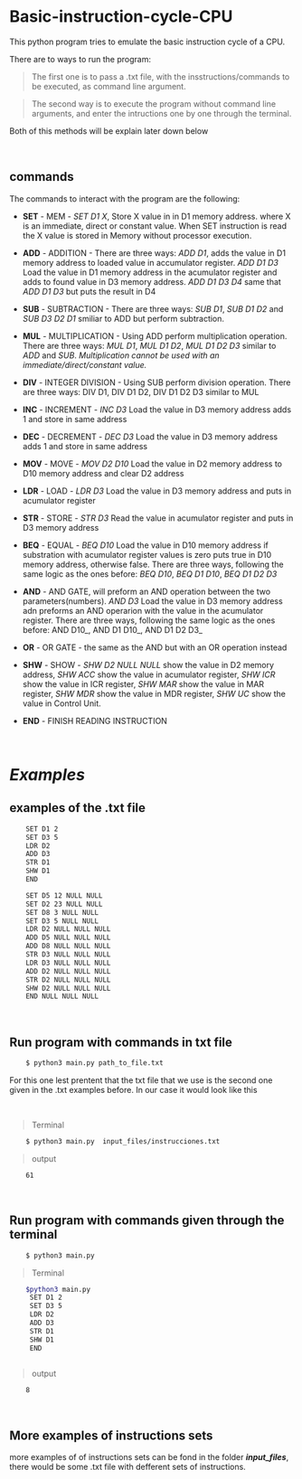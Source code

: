 # Basic-instruction-cycle-CPU

This python program tries to emulate the basic instruction cycle of a CPU.

There are to ways to run the program:
>The first one is to pass a .txt file, with the insstructions/commands to be executed, as command line argument.

>The second way is  to execute the program without command line arguments, and enter the intructions one by one through the terminal.

Both of this methods will be explain later down below

<br>

## commands

The commands to interact with the program are the following:

 - **SET** - MEM - _SET D1 X_, Store X value in in D1 memory address. where X is an immediate, direct or constant value. When SET instruction is read the X value is stored in Memory without processor execution.

 * **ADD** - ADDITION - There are three ways: _ADD D1_, adds the value in D1 memory address to loaded value in accumulator
   register. _ADD D1 D3_ Load the value in D1 memory address in the
   acumulator register and adds to found value in D3 memory address.
   _ADD D1 D3 D4_ same that _ADD D1 D3_ but puts the result in D4
   
  *  **SUB** - SUBTRACTION - There are three ways: _SUB D1_, _SUB D1 D2_ and _SUB D3 D2 D1_ smiliar to ADD but perform subtraction.
   
 *  **MUL** - MULTIPLICATION - Using ADD perform multiplication operation. There are three ways: _MUL D1_, _MUL D1 D2_, _MUL D1 D2 D3_ similar to _ADD_ and _SUB_. _Multiplication
   cannot be used with an immediate/direct/constant value._
   
  * **DIV** - INTEGER DIVISION - Using SUB perform division  operation. There are three ways: DIV D1, DIV D1 D2, DIV D1 D2 D3 similar to MUL
   
  * **INC** - INCREMENT - _INC D3_ Load the value in D3 memory address adds 1 and store in same address
   
  * **DEC** - DECREMENT - _DEC D3_ Load the value in D3 memory address adds 1 and store in same address
   
  * **MOV** - MOVE - _MOV D2 D10_ Load the value in D2 memory address to D10 memory address and clear D2 address
   
  * **LDR** - LOAD - _LDR D3_ Load the value in D3 memory address and puts in acumulator register
   
  * **STR** - STORE - _STR D3_ Read the value in acumulator register and puts in D3 memory address
   
  * **BEQ** - EQUAL - _BEQ D10_ Load the value in D10 memory address if substration with acumulator register values is zero puts
   true in D10 memory address, otherwise false. There are three ways, following the same logic as the ones before: _BEQ D10_,
   _BEQ D1 D10_, _BEQ D1 D2 D3_
   
  * **AND** - AND GATE, will preform an AND operation between the two parameters(numbers). _AND D3_ Load the value in D3 memory address adn preforms an AND operarion with the value in  the acumulator register. There are three ways, following the same logic as the ones before: AND D10_,
   AND D1 D10_, AND D1 D2 D3_
   
  * **OR** - OR GATE - the same as the AND but with an OR operation instead
   
  * **SHW** - SHOW - _SHW D2 NULL NULL_ show the value in D2 memory address, _SHW ACC_ show the value in acumulator register, _SHW ICR_
   show the value in ICR register, _SHW MAR_ show the value in MAR
   register, _SHW MDR_ show the value in MDR register, _SHW UC_ show the
   value in Control Unit.
   
   * **END** - FINISH READING INSTRUCTION
    
<br>

# *Examples*

## examples of the .txt file
```sh
    SET D1 2
    SET D3 5
    LDR D2
    ADD D3
    STR D1
    SHW D1
    END
```
```sh
    SET D5 12 NULL NULL
    SET D2 23 NULL NULL
    SET D8 3 NULL NULL
    SET D3 5 NULL NULL
    LDR D2 NULL NULL NULL
    ADD D5 NULL NULL NULL
    ADD D8 NULL NULL NULL
    STR D3 NULL NULL NULL
    LDR D3 NULL NULL NULL
    ADD D2 NULL NULL NULL
    STR D2 NULL NULL NULL
    SHW D2 NULL NULL NULL
    END NULL NULL NULL
```
<br>

## Run program with commands in txt file 

```sh
    $ python3 main.py path_to_file.txt
```

For this one lest prentent that the txt file that we use is the second one given in the .txt examples before.
In our case it would look like this

<br>

>Terminal
```sh
    $ python3 main.py  input_files/instrucciones.txt
```

>output

        61

<br>

## Run program with commands given through the terminal
```sh
    $ python3 main.py
```
>Terminal
```sh
    $python3 main.py
     SET D1 2
     SET D3 5
     LDR D2
     ADD D3
     STR D1
     SHW D1
     END
    
```

>output

        8


<br>

## More examples of instructions sets 

more examples of of instructions sets can be fond in the folder **_input_files_**, there would be some .txt file with defferent sets of instructions.
